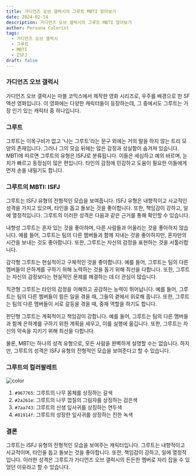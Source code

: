 ```yaml
---
title: 가디언즈 오브 갤럭시의 그루트 MBTI 알아보기
date: 2024-02-14
description: 가디언즈 오브 갤럭시의 그루트 MBTI 알아보기
author: Persona Colorist
tags:
  - 가디언즈 오브 갤럭시
  - 그루트
  - MBTI
  - ISFJ
draft: false
---
```

### 가디언즈 오브 갤럭시
가디언즈 오브 갤럭시는 마블 코믹스에서 제작한 영화 시리즈로, 우주를 배경으로 한 SF 액션 영화입니다. 이 영화에는 다양한 캐릭터들이 등장하는데, 그 중에서도 그루트는 가장 인기 있는 캐릭터 중 하나입니다.


### 그루트
그루트는 이목구비가 없고 '나는 그루트'라는 문구 외에는 거의 말을 하지 않는 트리 모양의 존재입니다. 그러나 그의 모습 뒤에는 많은 감정과 성실함이 숨겨져 있습니다. MBTI에 따르면 그루트의 유형은 ISFJ로 분류됩니다. 이들은 세심하고 예의 바르며, 눈치가 빠르고 동정심이 많은 편입니다. 타인의 감정에 민감하고 도움이 필요한 이들에게 먼저 손을 내밀기도 합니다.

### 그루트의 MBTI: ISFJ
그루트는 ISFJ 유형의 전형적인 모습을 보여줍니다. ISFJ 유형은 내향적이고 사교적인 성격을 가지고 있으며, 타인을 돕고 돌보는 것을 좋아합니다. 또한, 책임감이 강하고, 일에 열정적입니다. 그루트의 이러한 성격은 다음과 같은 근거를 통해 확인할 수 있습니다.

내향성
그루트는 혼자 있는 것을 좋아하며, 다른 사람들과 어울리는 것을 좋아하지 않습니다. 예를 들어, 그루트는 팀의 다른 멤버들과 함께 지내는 것을 좋아하지만, 혼자만의 시간을 보내는 것도 좋아합니다. 또한, 그루트는 자신의 감정을 표현하는 것을 서툴러합니다.

감각형
그루트는 현실적이고 구체적인 것을 좋아합니다. 예를 들어, 그루트는 팀의 다른 멤버들이 은하계를 구하기 위해 노력하는 것을 돕기 위해 최선을 다합니다. 또한, 그루트는 자신의 감정보다는 현실적인 문제를 해결하는 데 더 관심이 많습니다.

직관형
그루트는 타인의 감정을 이해하고 공감하는 능력이 뛰어납니다. 예를 들어, 그루트는 팀의 다른 멤버들이 힘든 일을 겪을 때, 그들의 곁에서 위로해 줍니다. 또한, 그루트는 팀의 다른 멤버들이 서로 갈등을 겪을 때, 중재 역할을 하기도 합니다.

판단형
그루트는 계획적이고 책임감이 강합니다. 예를 들어, 그루트는 팀의 다른 멤버들과 함께 은하계를 구하기 위한 계획을 세우고, 이를 실행에 옮깁니다. 또한, 그루트는 자신의 약속을 지키기 위해 최선을 다합니다.

물론, MBTI는 하나의 성격 유형으로, 모든 사람을 완벽하게 설명할 수는 없습니다. 하지만, 그루트의 성격은 ISFJ 유형의 전형적인 모습을 보여준다고 할 수 있습니다.

### 그루트의 컬러팔레트

![color](https://i.imgur.com/nNTVPNx.png#center)

1. `#967765`: 그루트의 나무 몸체를 상징하는 갈색
2. `#2a261e`: 그루트의 나무 껍질의 그림자를 상징하는 검은색
3. `#7aa743`: 그루트의 신생 잎사귀를 상징하는 연두색
4. `#81914f`: 그루트의 성장한 잎사귀를 상징하는 진한 녹색

### 결론
그루트는 ISFJ 유형의 전형적인 모습을 보여주는 캐릭터입니다. 그루트는 내향적이고 사교적이며, 타인을 돕고 돌보는 것을 좋아합니다. 또한, 책임감이 강하고, 일에 열정적입니다. 이러한 성격은 그루트가 가디언즈 오브 갤럭시의 든든한 멤버로 자리 잡을 수 있었던 이유라고 할 수 있습니다.